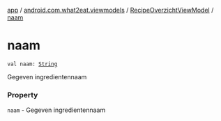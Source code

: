 [app](../../index.md) / [android.com.what2eat.viewmodels](../index.md) / [RecipeOverzichtViewModel](index.md) / [naam](./naam.md)

# naam

`val naam: `[`String`](https://kotlinlang.org/api/latest/jvm/stdlib/kotlin/-string/index.html)

Gegeven ingredientennaam

### Property

`naam` - Gegeven ingredientennaam